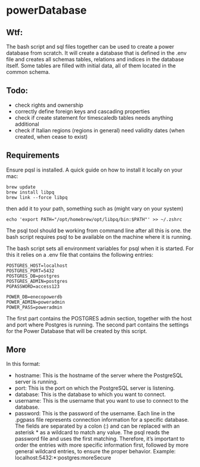 # powerDatabase
## Wtf:
The bash script and sql files together can be used to create a power database from scratch. 
It will create a database that is defined in the .env file and creates all schemas tables, relations and indices in the database itself. 
Some tables are filled with initial data, all of them located in the common schema. 

## Todo: 
- check rights and ownership
- correctly define foreign keys and cascading properties
- check if create statement for timescaledb tables needs anything additional
- check if Italian regions (regions in general) need validity dates (when created, when cease to exist)

## Requirements
Ensure pqsl is installed. A quick guide on how to install it locally on your mac: 
```
brew update
brew install libpq
brew link --force libpq
```
then add it to your path, something such as (might vary on your system)
```
echo 'export PATH="/opt/homebrew/opt/libpq/bin:$PATH"' >> ~/.zshrc
```
The psql tool should be working from command line after all this is one. the bash script requires psql to be available on the machine where it is running. 

The bash script sets all environment variables for psql when it is started. For this it relies on a .env file that contains the following entries: 
```
POSTGRES_HOST=localhost
POSTGRES_PORT=5432
POSTGRES_DB=postgres
POSTGRES_ADMIN=postgres
PGPASSWORD=access123

POWER_DB=enecopowerdb
POWER_ADMIN=poweradmin
POWER_PASS=poweradmin
```
The first part contains the POSTGRES admin section, together with the host and port where Postgres is running. The second part contains the settings for the Power Database that will be created by this script. 

## More
In this format:
- hostname: This is the hostname of the server where the PostgreSQL server is running.
- port: This is the port on which the PostgreSQL server is listening.
- database: This is the database to which you want to connect.
- username: This is the username that you want to use to connect to the database.
- password: This is the password of the username.
Each line in the .pgpass file represents connection information for a specific database.
The fields are separated by a colon (:) and can be replaced with an asterisk * as a wildcard to match any value.
The psql reads the password file and uses the first matching. Therefore, it’s important to order the entries with more specific information first, followed by more general wildcard entries, to ensure the proper behavior.
Example: localhost:5432:*:postgres:moreSecure

